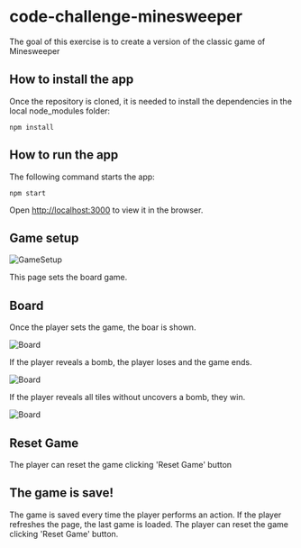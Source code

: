 # code-challenge-minesweeper

The goal of this exercise is to create a version of the classic game of Minesweeper

## How to install the app

Once the repository is cloned, it is needed to install the dependencies in the local node_modules folder:

`npm install`

## How to run the app

The following command starts the app:

`npm start`

Open [http://localhost:3000](http://localhost:3000) to view it in the browser.

## Game setup

![GameSetup](https://panglat.github.io/code-challenge-minesweeper/images/01_page_setup.png 'Game Setup')

This page sets the board game.

## Board

Once the player sets the game, the boar is shown.

![Board](https://panglat.github.io/code-challenge-minesweeper/images/02_board.png 'Game board ready to play')

If the player reveals a bomb, the player loses and the game ends.

![Board](https://panglat.github.io/code-challenge-minesweeper/images/03_lost.png 'The player has lost')

If the player reveals all tiles without uncovers a bomb, they win.

![Board](https://panglat.github.io/code-challenge-minesweeper/images/04_won.png 'The player has won')

## Reset Game
The player can reset the game clicking 'Reset Game' button

## The game is save!
The game is saved every time the player performs an action. If the player refreshes the page, the last game is loaded. The player can reset the game clicking 'Reset Game' button.